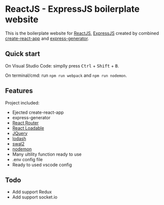 # ReactJS - ExpressJS boilerplate website

This is the boilerplate website for [ReactJS](https://reactjs.org/), [ExpressJS](https://expressjs.com) created by combined [create-react-app](https://create-react-app.dev) and [express-generator](https://expressjs.com/en/starter/generator.html).

## Quick start

On Visual Studio Code: simplly press <kbd>Ctrl</kbd> + <kbd>Shift</kbd> + <kbd>B</kbd>.

On terminal/cmd: run `npm run webpack` and `npm run nodemon`.

## Features

Project included:

- Ejected create-react-app
- express-generator
- [React Router](https://reacttraining.com/react-router/web/guides/quick-start)
- [React Loadable](https://github.com/jamiebuilds/react-loadable)
- [JQuery](https://jquery.com)
- [lodash](https://lodash.com)
- [swal2](https://sweetalert2.github.io)
- [nodemon](https://www.npmjs.com/package/nodemon)
- Many ultility function ready to use
- .env config file
- Ready to used vscode config

## Todo

- Add support Redux
- Add support socket.io
